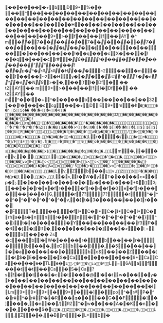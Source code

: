      ��     ��     ��     �+    b    jD    9*    %�     �     ��     ^    ��     ��     ��     ��     ��     ��     ��     ��     ��     ��     ��     ��     ��     ��     ��     ��     ��     ��     ��     ��     ��     ��     ��     ��     ��     ��     ��     ��     ��     �     �H    ��     ��     ��     ��     ��     ��     ��     ��     ��     ��     ��     ��     ��     ��     ��     ��     ��     ��     ��     ��     ��     ��     ��     ��     9*    >�     f     ��     ��     [f    ��     AY     �^    
 m    �*    �*    7�     �*    ��     �     �*    7�     �*    �*    �*    �*    �*    7�     ��     �*    ��     ��     �*    �j    ��     �*    �j    �     ��   ��     ��   ��   �     ��     ��     ��     ��     !�     �q     ��     �c    X�     ��     �     !�     �q     �     ��     �c    r#   *�    6�         r�     ��     �     �     �     ��     ��     ��     "    "    ��     ��     !�     �     p�     ^�     r#    r#    �H    ��     �*  ~2  ��   �m  ��     f     ��     ��     ~2    �H  y�     �*    �*    �*    r#    ^�   T�     �e    ^    �e    �N    9*    >�     �,    ��     [f    I�     Df    �     ��    
 t2    AY    ��    
 m    9*    >�     ��     ��     [f    I�     Df    �     ��    
 t2    AY    ��    
 m    ^�     �I    �+    ^�     ��     ��     b    ��     ��     ��     ��     ��     32    ��     !�     ��     �c    cg   ��     �+    jD     E    9*    m    �h     `�     �    �    	 �n    
 5    5o     ��    
 ��     �+    �+    �+    �
    ��     ��     ��     ��     ��     ��     ��     ��     ��     ��     ��     ��     ��     ��     ��     ��     32    ��     ��     ��     ��     ��     ��     ��     �*    �     !�     ��     �c    cg     ��     !    �3    ��     ��     ��     �l    '�     ��     ��     ��     ��         }        }    n    ^�     ^�     ^�     ^�     ^�     Z    �     �B    E�     ��     <(    �\     U�     )�     ��     $[     ��     �h    �i    $[     $[     $[     ��     $[     Ϝ     ��     �'    i    i    ��     �f     �\     ��     �'    a�     p�     �     r�         /    �>    �     W�     r�         W�     r�         �.    W�     W�     �r    r�         �     `L    r�         �/    `L    �r    r�         ^�     /F    $F    r�     r�     ,f     �    r�     O9    �^     9    ��     o�     6�     �R    �     �     6�     6�     �R    �     �     �     O    �     �     jl    ?s    �q     ��     �q     ��     ��     x$    �    ��     ��     �q     �q     U�     �q     �,    `L    m    �,    �    �e    v,    �,    `L    �    `L    `L    �e    ��     �,    m    �e    �^     �e    �,    b    ��     eC    b    ��     ��     vo     B<    �i     c<    a    m    ��     B<    c<    c<    ��     '5    ��     ��     ��     �q     }<    a    m    ��     i�     �q     &a    m    ��     '5    ��     r�         ��     vo     r�         �;    ��     0!    ��     0!            ��     A�     m    ,    ��     `L    v,    Z    b    ��     `L    v,    Z    b    F�     �     �M    M�     r�     `L    �     `L    �     v,    `L    �     v,    t�     W�     y    T�     ��     ��     c=    �     p�     ;.     �     ��     ��     r�     ��     r�     �i    p�     ��     r�     ��     +&    ((    3j    ��     �\     �\     r�     ʜ     �f     r�     �    �f     r�     ʜ     �f     �0    ʜ     �f     r�     ��     �    ��     ��     �]     G,        �r    7?        7?        �r        ^�     ^�     ^�     ^�     ^�     ^�     ^�     ^�     v,    �]     t�     3�     ��     ��     ��     �]     r�     ��     |�     Ϝ         T�     ;    ��     ;    �f     I*    C�     I*    C�     I*    C�     I*    C�    rh     a�     a�     n    n    r�     �    n    �/    ^�     ^�     ^�     ^�     ^�     }    ^�     }    t�     t�     ��     �    �      Y    ��     ��     ��     ��     ��     f3    P�     �6    �]    �]    tf     �,    ��     �     ��     ��     �]    ��     �>    �     L=    �    b    ��     ��      Zs   
 �c    ��     b    i�     W�     ��     ��     r�         b    ��     ��     r�          �         b    ��     �,    eC    b    ��     )    �,    �5    �     ��     ��     �     �a    ��     ��     ��     �        b    c$    ��     ��     Z    ��     �]    �\     $�     E�     ��     �     S�     Ca    �     �     ��     �     ��     9*    Ca    Ca    ��     ��     e�     TL    e�     `L    ̷     �*    �\     ia    �*    `L    =\    6A    a    f    ��     �t    �t    ��     Ca    �     S�     Ca    ?s    !\     �t    �t    ��     �c    �t    ��     �@    l�     �t    w�     ��     �     y�     E�     ��     ��     ��     ��     ��     ��     ��     ��     ��     ��     ��     ��     ��     ��     ��     ��     ��     ��     ��     ��     ��     ��     ��     ��     ��     �l    Lm    9*    9*    9*    �    9\*    �    �]    �    po    ^�     r#    P�     ^�     r#    ^�     r#    P�     �R    ��     q�     �    ��     G�     �F        �]    �]    ��     �,    �n    ��     /]    RZ    "�     w�     �     ��             A�     �K    �n            �     �     �,    �     ��     $�     `L    �,    Z    �K    �,    m    �,    m    �,    m    �,    m    `L    ,    Z    �     �,    �B    m    �     L=    b    �
